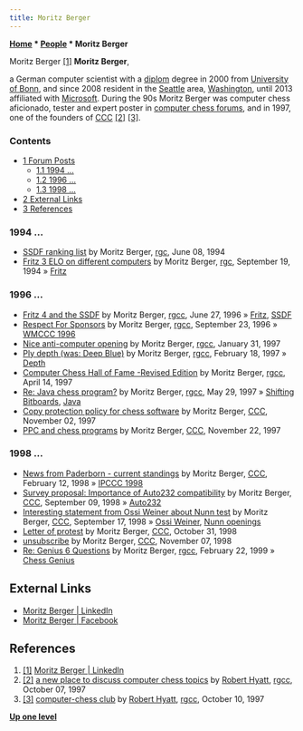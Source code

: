 ```yaml
---
title: Moritz Berger
---
```

**[Home](Home "Home") \* [People](People "People") \* Moritz Berger**



 [](File:MoritzBerger.jpg) Moritz Berger <a id="cite-note-1" href="#cite-ref-1">[1]</a> 
**Moritz Berger**,  

a German computer scientist with a [diplom](https://en.wikipedia.org/wiki/Diplom) degree in 2000 from [University of Bonn](https://en.wikipedia.org/wiki/University_of_Bonn), and since 2008 resident in the [Seattle](https://en.wikipedia.org/wiki/Seattle) area, [Washington](https://en.wikipedia.org/wiki/Washington_(state)), until 2013 affiliated with [Microsoft](Microsoft "Microsoft"). 
During the 90s Moritz Berger was computer chess aficionado, tester and expert poster in [computer chess forums](Computer_Chess_Forums "Computer Chess Forums"), and in 1997, one of the founders of [CCC](CCC "CCC") <a id="cite-note-2" href="#cite-ref-2">[2]</a> <a id="cite-note-3" href="#cite-ref-3">[3]</a>. 



### Contents


* [1 Forum Posts](#forum-posts)
	+ [1.1 1994 ...](#1994-...)
	+ [1.2 1996 ...](#1996-...)
	+ [1.3 1998 ...](#1998-...)
* [2 External Links](#external-links)
* [3 References](#references)






### 1994 ...


* [SSDF ranking list](https://groups.google.com/d/msg/rec.games.chess/1lmpEa2z810/D6E5VZgZPc8J) by Moritz Berger, [rgc](Computer_Chess_Forums "Computer Chess Forums"), June 08, 1994
* [Fritz 3 ELO on different computers](https://groups.google.com/d/msg/rec.games.chess/VYMBJh4-e5s/c9YBxarT3OUJ) by Moritz Berger, [rgc](Computer_Chess_Forums "Computer Chess Forums"), September 19, 1994 » [Fritz](Fritz "Fritz")


### 1996 ...


* [Fritz 4 and the SSDF](https://groups.google.com/d/msg/rec.games.chess.computer/Q0RNJrjhj4M/KTaY6xW-OvkJ) by Moritz Berger, [rgcc](Computer_Chess_Forums "Computer Chess Forums"), June 27, 1996 » [Fritz](Fritz "Fritz"), [SSDF](SSDF "SSDF")
* [Respect For Sponsors](https://groups.google.com/d/msg/rec.games.chess.computer/RiBM4JARpLw/_ofaNCBn7SEJ) by Moritz Berger, [rgcc](Computer_Chess_Forums "Computer Chess Forums"), September 23, 1996 » [WMCCC 1996](WMCCC_1996 "WMCCC 1996")
* [Nice anti-computer opening](https://groups.google.com/d/msg/rec.games.chess.computer/dgq7ikeAHzQ/KQlBXlrC4lwJ) by Moritz Berger, [rgcc](Computer_Chess_Forums "Computer Chess Forums"), January 31, 1997
* [Ply depth (was: Deep Blue)](https://groups.google.com/d/msg/rec.games.chess.computer/eaOE_hvSZwc/fBwfX6LzD0kJ) by Moritz Berger, [rgcc](Computer_Chess_Forums "Computer Chess Forums"), February 18, 1997 » [Depth](Depth "Depth")
* [Computer Chess Hall of Fame -Revised Edition](https://groups.google.com/d/msg/rec.games.chess.computer/DFjVHlufRa0/aTtYs8oRAZwJ) by Moritz Berger, [rgcc](Computer_Chess_Forums "Computer Chess Forums"), April 14, 1997
* [Re: Java chess program?](https://groups.google.com/d/msg/rec.games.chess.computer/o3AMPvhmY3o/1yZhMk3_VlIJ) by Moritz Berger, [rgcc](Computer_Chess_Forums "Computer Chess Forums"), May 29, 1997 » [Shifting Bitboards](General_Setwise_Operations#ShiftingBitboards "General Setwise Operations"), [Java](Java "Java")
* [Copy protection policy for chess software](https://www.stmintz.com/ccc/index.php?id=11520) by Moritz Berger, [CCC](CCC "CCC"), November 02, 1997
* [PPC and chess programs](https://www.stmintz.com/ccc/index.php?id=12286) by Moritz Berger, [CCC](CCC "CCC"), November 22, 1997


### 1998 ...


* [News from Paderborn - current standings](https://www.stmintz.com/ccc/index.php?id=15032) by Moritz Berger, [CCC](CCC "CCC"), February 12, 1998 » [IPCCC 1998](IPCCC_1998 "IPCCC 1998")
* [Survey proposal: Importance of Auto232 compatibility](https://www.stmintz.com/ccc/index.php?id=26251) by Moritz Berger, [CCC](CCC "CCC"), September 09, 1998 » [Auto232](Auto232 "Auto232")
* [Interesting statement from Ossi Weiner about Nunn test](https://www.stmintz.com/ccc/index.php?id=26903) by Moritz Berger, [CCC](CCC "CCC"), September 17, 1998 » [Ossi Weiner](Ossi_Weiner "Ossi Weiner"), [Nunn openings](Test-Positions#Nunn "Test-Positions")
* [Letter of protest](https://www.stmintz.com/ccc/index.php?id=31209) by Moritz Berger, [CCC](CCC "CCC"), October 31, 1998
* [unsubscribe](https://www.stmintz.com/ccc/index.php?id=31917) by Moritz Berger, [CCC](CCC "CCC"), November 07, 1998
* [Re: Genius 6 Questions](https://groups.google.com/d/msg/rec.games.chess.computer/wfX8B-GwagU/X3p-vQSOwAoJ) by Moritz Berger, [rgcc](Computer_Chess_Forums "Computer Chess Forums"), February 22, 1999 » [Chess Genius](Chess_Genius "Chess Genius")


## External Links


* [Moritz Berger | LinkedIn](https://www.linkedin.com/in/moritzberger/)
* [Moritz Berger | Facebook](https://www.facebook.com/moritz.berger.14)


## References


1. <a id="cite-ref-1" href="#cite-note-1">[1]</a> [Moritz Berger | LinkedIn](https://www.linkedin.com/in/moritzberger/)
2. <a id="cite-ref-2" href="#cite-note-2">[2]</a> [a new place to discuss computer chess topics](https://groups.google.com/d/msg/rec.games.chess.computer/NbXD2PVvVlI/zcQx0y8QdToJ) by [Robert Hyatt](Robert_Hyatt "Robert Hyatt"), [rgcc](Computer_Chess_Forums "Computer Chess Forums"), October 07, 1997
3. <a id="cite-ref-3" href="#cite-note-3">[3]</a> [computer-chess club](https://groups.google.com/d/msg/rec.games.chess.computer/fFtH0aJ6Qt8/6uytN_251S8J) by [Robert Hyatt](Robert_Hyatt "Robert Hyatt"), [rgcc](Computer_Chess_Forums "Computer Chess Forums"), October 10, 1997

**[Up one level](People "People")**







 

